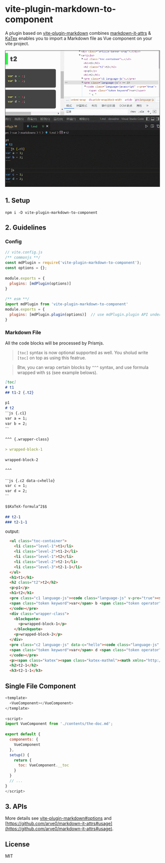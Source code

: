 # vite-plugin-markdown-to-component

A plugin based on [vite-plugin-markdown](https://github.com/hmsk/vite-plugin-markdown) combines [markdown-it-attrs](https://github.com/arve0/markdown-it-attrs) & [KaTex](https://github.com/KaTeX) enables you to import a Markdown file as Vue component on your vite project.

![](./GIF.gif)

## 1. Setup

```
npm i -D vite-plugin-markdown-to-component
```

## 2. Guidelines 

### Config

```js
// vite.config.js
/** commonjs **/
const mdPlugin = require('vite-plugin-markdown-to-component');
const options = {};

module.exports = {
  plugins: [mdPlugin(options)]
}

/** esm **/
import mdPlugin from 'vite-plugin-markdown-to-component'
module.exports = {
  plugins: [mdPlugin.plugin(options)]  // use mdPlugin.plugin API under esm mode
}
```

### Markdown File
All the code blocks will be processed by Prismjs.

> `[toc]` syntax is now optional supported as well. You sholud write `[toc]` on top as using this featrue.

> Btw, you can wrap certain blocks by `^^^` syntax, and use formula wrapped with `$$` (see example belows).

```md
[toc]
# t1
## t1-2 {.t2}

p1
# t2
ˋˋˋjs {.c1}
var a = 1;
var b = 2;
ˋˋˋ

^^^ {.wrapper-class}

> wrapped-block-1

wrapped-block-2

^^^

ˋˋˋjs {.c2 data-c=hello}
var c = 1;
var d = 2;
ˋˋˋ

$$KaTeX-formula^2$$

## t2-1
### t2-1-1
```

output:

```html
  <ul class="toc-container">
    <li class="level-1">t1</li>
    <li class="level-2">t1-2</li>
    <li class="level-1">t2</li>
    <li class="level-2">t2-1</li>
    <li class="level-3">t2-1-1</li>
  </ul>
  <h1>t1</h1>
  <h2 class="t2">t2</h2>
  <p>p1</p>
  <h1>t2</h1>
  <pre class="c1 language-js"><code class="language-js" v-pre="true"><span class="token keyword">var</span> a <span class="token operator">=</span> <span class="token number">1</span><span class="token punctuation">;</span>
  <span class="token keyword">var</span> b <span class="token operator">=</span> <span class="token number">2</span><span class="token punctuation">;</span>
  </code></pre>
  <div class="wrapper-class">
    <blockquote>
      <p>wrapped-block-1</p>
    </blockquote>
    <p>wrapped-block-2</p>
  </div>
  <pre class="c2 language-js" data-c="hello"><code class="language-js" v-pre="true"><span class="token keyword">var</span> c <span class="token operator">=</span> <span class="token number">1</span><span class="token punctuation">;</span>
  <span class="token keyword">var</span> d <span class="token operator">=</span> <span class="token number">2</span><span class="token punctuation">;</span>
  </code></pre>
  <p><span class="katex"><span class="katex-mathml"><math xmlns="http://www.w3.org/1998/Math/MathML"><semantics><mrow><mi>K</mi><mi>a</mi><mi>T</mi><mi>e</mi><mi>X</mi><mo>−</mo><mi>f</mi><mi>o</mi><mi>r</mi><mi>m</mi><mi>u</mi><mi>l</mi><msup><mi>a</mi><mn>2</mn></msup></mrow><annotation encoding="application/x-tex">KaTeX-formula^2</annotation></semantics></math></span><span class="katex-html" aria-hidden="true"><span class="base"><span class="strut" style="height:0.7667em;vertical-align:-0.0833em;"></span><span class="mord mathnormal" style="margin-right:0.07153em;">K</span><span class="mord mathnormal">a</span><span class="mord mathnormal" style="margin-right:0.13889em;">T</span><span class="mord mathnormal">e</span><span class="mord mathnormal" style="margin-right:0.07847em;">X</span><span class="mspace" style="margin-right:0.2222em;"></span><span class="mbin">−</span><span class="mspace" style="margin-right:0.2222em;"></span></span><span class="base"><span class="strut" style="height:1.0085em;vertical-align:-0.1944em;"></span><span class="mord mathnormal" style="margin-right:0.10764em;">f</span><span class="mord mathnormal" style="margin-right:0.02778em;">or</span><span class="mord mathnormal">m</span><span class="mord mathnormal">u</span><span class="mord mathnormal" style="margin-right:0.01968em;">l</span><span class="mord"><span class="mord mathnormal">a</span><span class="msupsub"><span class="vlist-t"><span class="vlist-r"><span class="vlist" style="height:0.8141em;"><span style="top:-3.063em;margin-right:0.05em;"><span class="pstrut" style="height:2.7em;"></span><span class="sizing reset-size6 size3 mtight"><span class="mord mtight">2</span></span></span></span></span></span></span></span></span></span></span></p>
  <h2>t2-1</h2>
  <h3>t2-1-1</h3>
```

## Single File Component

```js
<template>
  <VueComponent></VueComponent>
</template>

<script>
import VueComponent from './contents/the-doc.md';

export default {
  components: {
    VueComponent
  },
  setup() {
    return {
      toc: VueComponent.__toc
    }
  }
  // ...
}
</script>
```

## 3. APIs

More details see [vite-plugin-markdown#options](https://github.com/hmsk/vite-plugin-markdown#options) and [https://github.com/arve0/markdown-it-attrs#usage](https://github.com/arve0/markdown-it-attrs#usage).

## License

MIT
